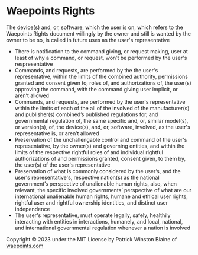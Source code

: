# Waepoints Rights

The device(s) and, or, software, which the user is on, which refers to the Waepoints Rights document willingly by the owner and still is wanted by the owner to be so, is called in future uses as the user's representative

+ There is notification to the command giving, or request making, user at least of why a command, or request, won’t be performed by the user's respresentative
+ Commands, and requests, are performed by the the user's representative, within the limits of the combined authority, permissions granted and consent given to, roles of, and authorizations of, the user(s) approving the command, with the command giving user implicit, or aren’t allowed
+ Commands, and requests, are performed by the user's representative within the limits of each of the all of the involved of the manufacturer(s) and publisher(s) combined’s published regulations for, and governmental regulation of, the same specific and, or, similar model(s), or version(s), of, the device(s), and, or, software, involved, as the user's representative is, or aren’t allowed
+ Preservation of the unchallengable control and command of the user's representative, by the owner(s) and governing entities, and within the limits of the respective rightful roles of and individual rightful authorizations of and permissions granted, consent given, to them by, the user(s) of the user's representative
+ Preservation of what is commonly considered by the user’s, and the user's representative's, respective nation(s) as the national government’s perspective of unalienable human rights, also, when relevant, the specific involved governments’ perspective of what are our international unalienable human rights, humane and ethical user rights, rightful user and rightful ownership identities, and distinct user independence
+ The user's representative, must operate legally, safely, healthily interacting with entities in interactions, humanely, and local, national, and international governmental regulation whenever a nation is involved

Copyright ©️ 2023 under the MIT License by Patrick Winston Blaine of [waepoints.com](https://www.waepoints.com)
